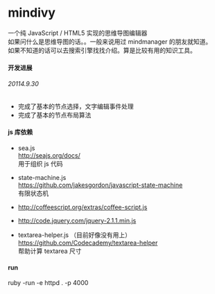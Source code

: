 mindivy
=======

一个纯 JavaScript / HTML5 实现的思维导图编辑器 <br/>
如果问什么是思维导图的话。。一般来说用过 mindmanager 的朋友就知道。<br/>
如果不知道的话可以去搜索引擎找找介绍。算是比较有用的知识工具。


#### 开发进展

###### 20114.9.30

- 完成了基本的节点选择，文字编辑事件处理
- 完成了基本的节点布局算法


#### js 库依赖

- sea.js <br/>
  http://seajs.org/docs/ <br/>
  用于组织 js 代码

- state-machine.js <br/>
  https://github.com/jakesgordon/javascript-state-machine <br/>
  有限状态机

- http://coffeescript.org/extras/coffee-script.js

- http://code.jquery.com/jquery-2.1.1.min.js

- textarea-helper.js （目前好像没有用上）<br/>
  https://github.com/Codecademy/textarea-helper <br/>
  帮助计算 textarea 尺寸



#### run
ruby -run -e httpd . -p 4000
